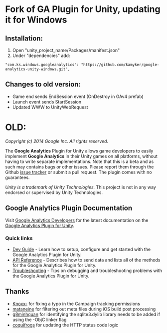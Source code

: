 # Fork of GA Plugin for Unity, updating it for Windows

## Installation:
1. Open "unity_project_name/Packages/manifest.json"
2. Under "dependencies" add:
  ```  
  "com.ks.windows.googleanalytics": "https://github.com/kamyker/google-analytics-unity-windows.git", 
  ```
## Changes to old version:
 - Game end sends EndSession event (OnDestroy in GAv4 prefab)
 - Launch event sends StartSession
 - Updated WWW to UnityWebRequest

# OLD:
_Copyright (c) 2014 Google Inc. All rights reserved._

The __Google Analytics__ Plugin for Unity allows game developers to easily implement __Google Analytics__ in their Unity games on all platforms, without having to write separate implementations. Note that this is a beta and as such may contains bugs or other issues. Please report them through the Github [issue tracker](https://github.com/googleanalytics/google-analytics-plugin-for-unity/issues) or submit a pull request. The plugin comes with no guarantees.

_Unity is a trademark of Unity Technologies._ This project is not in any way endorsed or supervised by Unity Technologies.

## Google Analytics Plugin Documentation

Visit [Google Analytics Developers](https://developers.google.com/analytics/) for the latest documentation on the [Google Analytics Plugin for Unity](https://developers.google.com/analytics/devguides/collection/unity/).


### Quick links
  - [Dev Guide](https://developers.google.com/analytics/devguides/collection/unity/devguide) - Learn how to setup, configure and get started with the Google Analytics Plugin for Unity.
  - [API Reference](https://developers.google.com/analytics/devguides/collection/unity/reference) - Describes how to send data and lists all of the methods for the Google Analytics Plugin for Unity.
  - [Troubleshooting](https://developers.google.com/analytics/devguides/collection/unity/troubleshoot) - Tips on debugging and troubleshooting problems with the Google Analytics Plugin for Unity.


## Thanks
  - [Knoxx-](https://github.com/Knoxx-) for fixing a typo in the Campaign tracking permissions
  - [mataneine](https://github.com/mataneine) for filtering out meta files during iOS build post processing
  - [g8minhquan](https://github.com/g8minhquan) for identifying the sqlite3.dylib library needs to be added if using the -ObjC linker flag
  - [coquifrogs](https://github.com/coquifrogs/) for updating the HTTP status code logic
